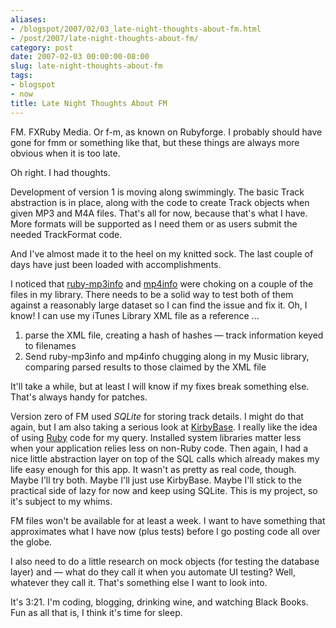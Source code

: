 ```yaml
---
aliases:
- /blogspot/2007/02/03_late-night-thoughts-about-fm.html
- /post/2007/late-night-thoughts-about-fm/
category: post
date: 2007-02-03 00:00:00-08:00
slug: late-night-thoughts-about-fm
tags:
- blogspot
- now
title: Late Night Thoughts About FM
---
```


FM. FXRuby Media. Or f-m, as known on Rubyforge. I probably should have gone for fmm or something like that, but these things are always more obvious when it is too late.

Oh right. I had thoughts.

Development of version 1 is moving along swimmingly. The basic Track abstraction is in place, along with the code to create Track objects when given MP3 and M4A files. That's all for now, because that's what I have. More formats will be supported as I need them or as users submit the needed TrackFormat code.

And I've almost made it to the heel on my knitted sock. The last couple of days have just been loaded with accomplishments.

I noticed that [ruby-mp3info](https://github.com/moumar/ruby-mp3info) and [mp4info](https://github.com/arbarlow/ruby-mp4info) were choking on a couple of the files in my library. There needs to be a solid way to test both of them against a reasonably large dataset so I can find the issue and fix it. Oh, I know! I can use my iTunes Library XML file as a reference ...

1. parse the XML file, creating a hash of hashes — track information keyed to filenames
1. Send ruby-mp3info and mp4info chugging along in my Music library, comparing parsed results to those claimed by the XML file

It'll take a while, but at least I will know if my fixes break something else. That's always handy for patches.

Version zero of FM used *SQLite* for storing track details. I might do that again, but I am also taking a serious look at [KirbyBase](https://github.com/gurugeek/KirbyBase/). I really like the idea of using [Ruby](../../../card/Ruby.md) code for my query. Installed system libraries matter less when your application relies less on non-Ruby code. Then again, I had a nice little abstraction layer on top of the SQL calls which already makes my life easy enough for this app.  It wasn't as pretty as real code, though.  Maybe I'll try both.  Maybe I'll just use KirbyBase.  Maybe I'll stick to the practical side of lazy for now and keep using SQLite. This is my project, so it's subject to my whims.

FM files won't be available for at least a week. I want to have something that approximates what I have now (plus tests) before I go posting code all over the globe.

I also need to do a little research on mock objects (for testing the database layer) and — what do they call it when you automate UI testing?  Well, whatever they call it. That's something else I want to look into.

It's 3:21. I'm coding, blogging, drinking wine, and watching Black Books. Fun as all that is, I think it's time for sleep.
